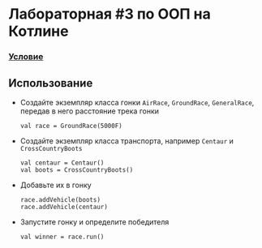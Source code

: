 # Лабораторная #3 по ООП на Котлине

### [Условие](https://reports.artrey.ru/task/14/)

## Использование

* Создайте экземпляр класса гонки `AirRace`, `GroundRace`, `GeneralRace`, передав в него расстояние трека гонки
    ```
    val race = GroundRace(5000F)
    ```
  
* Создайте экземпляр класса транспорта, например `Centaur` и `CrossCountryBoots`
    ```
    val centaur = Centaur()
    val boots = CrossCountryBoots()
    ```
  
* Добавьте их в гонку
    ```
    race.addVehicle(boots)
    race.addVehicle(centaur)
    ```
  
* Запустите гонку и определите победителя
    ```
    val winner = race.run()
    ```
